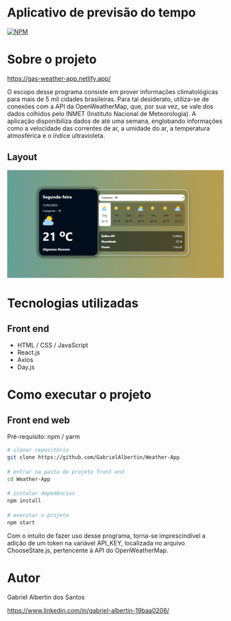 # Aplicativo de previsão do tempo

[![NPM](https://img.shields.io/npm/l/react)](https://github.com/GabrielAlbertin/Weather-App/blob/master/LICENSE)

# Sobre o projeto

https://gas-weather-app.netlify.app/

O escopo desse programa consiste em prover informações climatológicas para mais de 5 mil cidades brasileiras. Para tal desiderato, utiliza-se de conexões com a API da OpenWeatherMap, que, por sua vez, se vale dos dados colhidos pelo INMET (Instituto Nacional de Meteorologia). 
A aplicação disponibiliza dados de até uma semana, englobando informações como a velocidade das correntes de ar, a umidade do ar, a temperatura atmosférica e o índice ultravioleta.

## Layout
![Layout](https://github.com/GabrielAlbertin/Weather-App/blob/main/src/assets/clima1-1.png)

# Tecnologias utilizadas
## Front end
- HTML / CSS / JavaScript
- React.js
- Axios
- Day.js

# Como executar o projeto
## Front end web
Pré-requisito: npm / yarm

```bash
# clonar repositório
git clone https://github.com/GabrielAlbertin/Weather-App

# entrar na pasta do projeto front end
cd Weather-App

# instalar depedências
npm install

# executar o projeto
npm start
```
Com o intuito de fazer uso desse programa, torna-se imprescindível a adição de um token na variável API_KEY, localizada no arquivo ChooseState.js, pertencente à API do OpenWeatherMap.

# Autor

Gabriel Albertin dos Santos

https://www.linkedin.com/in/gabriel-albertin-19baa0206/
